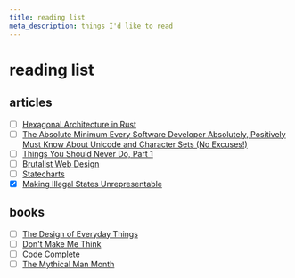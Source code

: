 ```yaml
---
title: reading list
meta_description: things I'd like to read
---
```


# reading list

## articles

- [ ] [Hexagonal Architecture in Rust](https://alexis-lozano.com/hexagonal-architecture-in-rust-1/)
- [ ] [The Absolute Minimum Every Software Developer Absolutely, Positively Must Know About Unicode and Character Sets (No Excuses!)](https://www.joelonsoftware.com/2003/10/08/the-absolute-minimum-every-software-developer-absolutely-positively-must-know-about-unicode-and-character-sets-no-excuses/)
- [ ] [Things You Should Never Do, Part 1](https://www.joelonsoftware.com/2000/04/06/things-you-should-never-do-part-i/)
- [ ] [Brutalist Web Design](https://brutalist-web.design/)
- [ ] [Statecharts](https://statecharts.dev/)
- [x] [Making Illegal States Unrepresentable](https://ybogomolov.me/making-illegal-states-unrepresentable)

## books

- [ ] [The Design of Everyday Things](https://a.co/d/09LvFuBc)
- [ ] [Don't Make Me Think](https://a.co/d/09sWIS2h)
- [ ] [Code Complete](https://a.co/d/05DbKdJW)
- [ ] [The Mythical Man Month](https://a.co/d/0alLUZMX)
